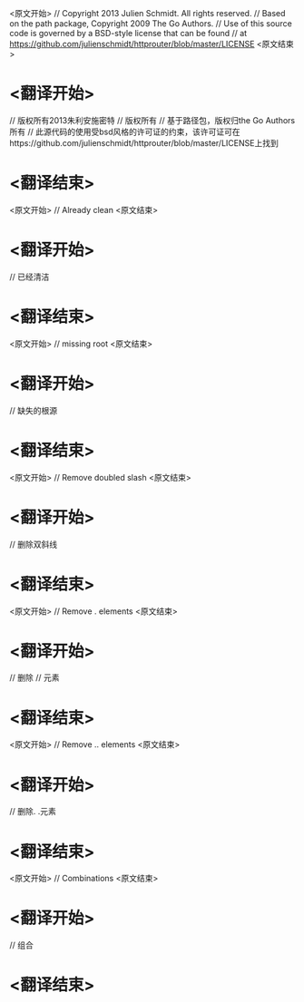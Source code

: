 
<原文开始>
// Copyright 2013 Julien Schmidt. All rights reserved.
// Based on the path package, Copyright 2009 The Go Authors.
// Use of this source code is governed by a BSD-style license that can be found
// at https://github.com/julienschmidt/httprouter/blob/master/LICENSE
<原文结束>

# <翻译开始>
// 版权所有2013朱利安施密特
// 版权所有
// 基于路径包，版权归the Go Authors所有
// 此源代码的使用受bsd风格的许可证的约束，该许可证可在https://github.com/julienschmidt/httprouter/blob/master/LICENSE上找到
# <翻译结束>


<原文开始>
	// Already clean
<原文结束>

# <翻译开始>
// 已经清洁
# <翻译结束>


<原文开始>
	// missing root
<原文结束>

# <翻译开始>
// 缺失的根源
# <翻译结束>


<原文开始>
	// Remove doubled slash
<原文结束>

# <翻译开始>
// 删除双斜线
# <翻译结束>


<原文开始>
	// Remove . elements
<原文结束>

# <翻译开始>
// 删除
// 元素
# <翻译结束>


<原文开始>
	// Remove .. elements
<原文结束>

# <翻译开始>
// 删除. .元素
# <翻译结束>


<原文开始>
	// Combinations
<原文结束>

# <翻译开始>
// 组合
# <翻译结束>

